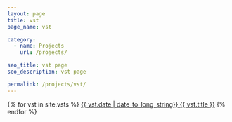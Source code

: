 ```yaml
---
layout: page
title: vst
page_name: vst

category:
  - name: Projects
    url: /projects/

seo_title: vst page
seo_description: vst page

permalink: /projects/vst/
---
```


{% for vst in site.vsts %}
<a class="post-list-item" href="{{site.baseurl}}{{ vst.permalink }}"><date>{{ vst.date | date_to_long_string}}</date>
<i class="fa fa-angle-right"></i> <span> {{ vst.title }}</span></a>
{% endfor %}
